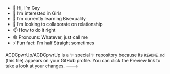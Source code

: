 - 👋 Hi, I’m Gay
- 👀 I’m interested in Girls
- 🌱 I’m currently learning Bisexuality 
- 💞️ I’m looking to collaborate on relationship 
- 📫 How to do it right 
- 😄 Pronouns: Whatever, just call me
- ⚡ Fun fact: I'm half Straight sometimes 


ACDCpwrUp/ACDCpwrUp is a ✨ special ✨ repository because its `README.md` (this file) appears on your GitHub profile.
You can click the Preview link to take a look at your changes.
--->
